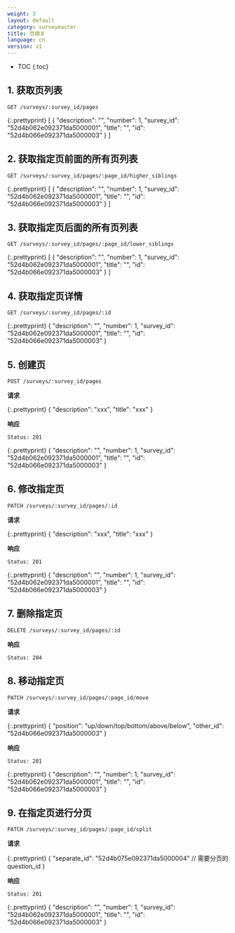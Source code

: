 ```yaml
---
weight: 3
layout: default
category: surveymaster
title: 页相关
language: cn
version: v1
---
```


* TOC
{:toc}

## 1. 获取页列表
    GET /surveys/:survey_id/pages

{:.prettyprint}
    [
        {
            "description": "",
            "number": 1,
            "survey_id": "52d4b062e092371da5000001",
            "title": "",
            "id": "52d4b066e092371da5000003"
        }
    ]

## 2. 获取指定页前面的所有页列表
    GET /surveys/:survey_id/pages/:page_id/higher_siblings

{:.prettyprint}
    [
        {
            "description": "",
            "number": 1,
            "survey_id": "52d4b062e092371da5000001",
            "title": "",
            "id": "52d4b066e092371da5000003"
        }
    ]

## 3. 获取指定页后面的所有页列表
    GET /surveys/:survey_id/pages/:page_id/lower_siblings

{:.prettyprint}
    [
        {
            "description": "",
            "number": 1,
            "survey_id": "52d4b062e092371da5000001",
            "title": "",
            "id": "52d4b066e092371da5000003"
        }
    ]

## 4. 获取指定页详情
    GET /surveys/:survey_id/pages/:id

{:.prettyprint}
    {
        "description": "",
        "number": 1,
        "survey_id": "52d4b062e092371da5000001",
        "title": "",
        "id": "52d4b066e092371da5000003"
    }


## 5. 创建页
    POST /surveys/:survey_id/pages

**请求**

{:.prettyprint}
    {
        "description": "xxx",
        "title": "xxx"
    }

**响应**

    Status: 201

{:.prettyprint}
    {
        "description": "",
        "number": 1,
        "survey_id": "52d4b062e092371da5000001",
        "title": "",
        "id": "52d4b066e092371da5000003"
    }


## 6. 修改指定页
    PATCH /surveys/:survey_id/pages/:id

**请求**

{:.prettyprint}
    {
        "description": "xxx",
        "title": "xxx"
    }

**响应**

    Status: 201

{:.prettyprint}
    {
        "description": "",
        "number": 1,
        "survey_id": "52d4b062e092371da5000001",
        "title": "",
        "id": "52d4b066e092371da5000003"
    }

## 7. 删除指定页
    DELETE /surveys/:survey_id/pages/:id

**响应**

    Status: 204

## 8. 移动指定页
    PATCH /surveys/:survey_id/pages/:page_id/move

**请求**

{:.prettyprint}
    {
        "position": "up/down/top/bottom/above/below",
        "other_id": "52d4b066e092371da5000003"
    }

**响应**

    Status: 201

{:.prettyprint}
    {
        "description": "",
        "number": 1,
        "survey_id": "52d4b062e092371da5000001",
        "title": "",
        "id": "52d4b066e092371da5000003"
    }

## 9. 在指定页进行分页
    PATCH /surveys/:survey_id/pages/:page_id/split

**请求**

{:.prettyprint}
    {
        "separate_id": "52d4b075e092371da5000004" // 需要分页的question_id
    }

**响应**

    Status: 201

{:.prettyprint}
    {
        "description": "",
        "number": 1,
        "survey_id": "52d4b062e092371da5000001",
        "title": "",
        "id": "52d4b066e092371da5000003"
    }
